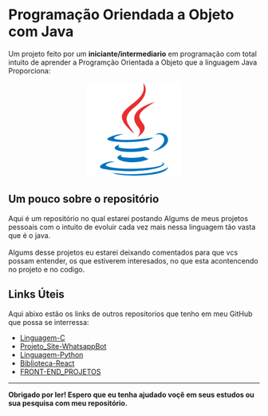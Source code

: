 # Programação Oriendada a Objeto com Java

Um projeto feito por um **iniciante/intermediario** em programação com total intuito de aprender a Programção Orientada a Objeto que a linguagem Java Proporciona:

<div align="center" style="display: inline_block">
<img  alt="java" width="190" src="https://raw.githubusercontent.com/devicons/devicon/master/icons/java/java-original.svg">
</div>

## Um pouco sobre o repositório

Aqui é um repositório no qual estarei postando Algums de meus projetos pessoais com o intuito de evoluir cada vez mais nessa linguagem tão vasta que é o java. 
<br><br>
Algums desse projetos eu estarei 
deixando comentados para que vcs possam entender, os que estiverem interesados, no que esta acontencendo no projeto e no codigo.
<br>

## Links Úteis

Aqui abixo estão os links de outros repositorios que tenho em meu GitHub que possa se interressa:

- [Linguagem-C](https://github.com/Igornalves/Linguagem-C)
- [Projeto_Site-WhatsappBot](https://github.com/Igornalves/Projeto_Site-WhatsappBot)
- [Linguagem-Python](https://github.com/Igornalves/Linguagem-Python)
- [Biblioteca-React](https://github.com/Igornalves/Biblioteca-React)
- [FRONT-END_PROJETOS](https://github.com/Igornalves/FRONT-END_PROJETOS)

---

**Obrigado por ler! Espero que eu tenha ajudado voçê em seus estudos ou sua pesquisa com meu repositório.**

